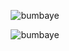 
<p align="center"> <img src="https://komarev.com/ghpvc/?username=doganaybumbaye&color=red" alt="bumbaye" /> </p>
<p align="center"> <img src="https://github-readme-streak-stats.herokuapp.com/?user=doganaybumbaye&theme=github-light&hide_border=true" alt="bumbaye" /> </p>

